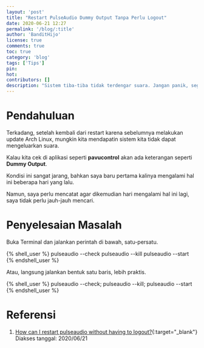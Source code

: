 ```yaml
---
layout: 'post'
title: "Restart PulseAudio Dummy Output Tanpa Perlu Logout"
date: 2020-06-21 12:27
permalink: '/blog/:title'
author: 'BanditHijo'
license: true
comments: true
toc: true
category: 'blog'
tags: ['Tips']
pin:
hot:
contributors: []
description: "Sistem tiba-tiba tidak terdengar suara. Jangan panik, segera jalankan protokol pertolongan pertama untuk mengatasi audio yang hilang pada pulseaudio!"
---
```


# Pendahuluan

Terkadang, setelah kembali dari restart karena sebelumnya melakukan update Arch Linux, mungkin kita mendapatin sistem kita tidak dapat mengeluarkan suara.

Kalau kita cek di aplikasi seperti **pavucontrol** akan ada keterangan seperti **Dummy Output**.

Kondisi ini sangat jarang, bahkan saya baru pertama kalinya mengalami hal ini beberapa hari yang lalu.

Namun, saya perlu mencatat agar dikemudian hari mengalami hal ini lagi, saya tidak perlu jauh-jauh mencari.

# Penyelesaian Masalah

Buka Terminal dan jalankan perintah di bawah, satu-persatu.

{% shell_user %}
pulseaudio --check
pulseaudio --kill
pulseaudio --start
{% endshell_user %}

Atau, langsung jalankan bentuk satu baris, lebih praktis.

{% shell_user %}
pulseaudio --check; pulseaudio --kill; pulseaudio --start
{% endshell_user %}






# Referensi

1. [How can I restart pulseaudio without having to logout?](https://askubuntu.com/questions/15223/how-can-i-restart-pulseaudio-without-having-to-logout/15224#15224){:target="_blank"}
<br>Diakses tanggal: 2020/06/21
